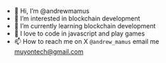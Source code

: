 - 👋 Hi, I’m @andrewmamus
- 👀 I’m interested in blockchain development
- 🌱 I’m currently learning blockchain development
- 💞️ I love to code in javascript and play games
- 📫 How to reach me on X `@andrew_mamus` email me muyontech@gmail.com

<!---
andrewmamus/andrewmamus is a ✨ special ✨ repository because its `README.md` (this file) appears on your GitHub profile.
You can click the Preview link to take a look at your changes.
--->
